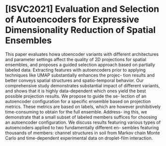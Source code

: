 # [ISVC2021] Evaluation and Selection of Autoencoders for Expressive Dimensionality Reduction of Spatial Ensembles

This paper evaluates howa utoencoder variants with different architectures and parameter settings affect the quality of 2D projections for spatial ensembles, and proposes a guided selection approach based on partially labeled data. Extracting features with autoencoders prior to applying techniques like UMAP substantially enhances the projec- tion results and better conveys spatial structures and spatio-temporal behavior. Our comprehensive study demonstrates substantial impact of different variants, and shows that it is highly data-dependent which ones yield the best possible projection results. We propose to guide the se- lection of an autoencoder configuration for a specific ensemble based on projection metrics. These metrics are based on labels, which are however prohibitively time-consuming to obtain for the full ensemble. Address- ing this, we demonstrate that a small subset of labeled members suffices for choosing an autoencoder configuration. We discuss results featuring various types of autoencoders applied to two fundamentally different en- sembles featuring thousands of members: channel structures in soil from Markov chain Monte Carlo and time-dependent experimental data on droplet-film interaction.


